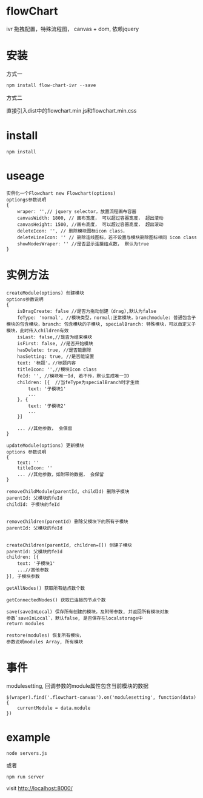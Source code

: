 # flowChart
ivr 拖拽配置，特殊流程图， canvas + dom, 依赖jquery

# 安装
方式一

```javascript
npm install flow-chart-ivr --save
```
方式二

直接引入dist中的flowchart.min.js和flowchart.min.css

# install
```
npm install 
```

# useage
```
实例化一个Flowchart new Flowchart(options)
optiongs参数说明
{
    wraper: '',// jquery selector，放置流程画布容器
    canvasWidth: 1800, // 画布宽度， 可以超过容器宽度， 超出滚动
    canvasHeight: 1500, //画布高度， 可以超过容器高度， 超出滚动
    deleteIcon: '', // 删除模块图标icon class，
    deleteLineIcon: '' // 删除连线图标，若不设置与模块删除图标相同 icon class
    showNodesWraper: '' //是否显示连接结点数， 默认为true
}
```
# 实例方法
```
createModule(options) 创建模块
options参数说明
{
    isDragCreate: false //是否为拖动创建（drag),默认为false
    feType: 'normal', //模块类型，normal:正常模块，branchmodule: 普通包含子模块的包含模块，branch: 包含模块的子模块, specialBranch: 特殊模块，可以自定义子模块，此时传入children有效
    isLast: false,//是否为结束模块
    isFirst: false, //是否开始模块
    hasDelete: true, //是否能删除
    hasSetting: true, //是否能设置
    text: '标题'，//标题内容
    titleIcon: '',//模块Icon class
    feId: '', //模块唯一Id, 若不传，默认生成唯一ID
    children: [{  //当feType为specialBranch时才生效
        text: '子模块1'
        ...
    }, {
        text: '子模块2'
        ...
    }]
    
    ... //其他参数， 会保留
}

updateModule(options) 更新模块
options 参数说明
{
    text: '' 
    titleIcon: ''
    ... //其他参数，如附带的数据， 会保留
}

removeChildModule(parentId, childId) 删除子模块
parentId: 父模块的feId
childId: 子模块的feId


removeChildren(parentId) 删除父模块下的所有子模块
parentId: 父模块的feId


createChildren(parentId, children=[]) 创建子模块
parentId: 父模块的feId
children: [{
    text: '子模块1'
    ...//其他参数
}], 子模块参数

getAllNodes() 获取所有结点数个数

getConnectedNodes() 获取已连接的节点个数

save(saveInLocal) 保存所有创建的模块，及附带参数, 并返回所有模块对象
参数`saveInLocal`，默认false, 是否保存在localstorage中
return modules

restore(modules) 恢复所有模块， 
参数说明modules Array, 所有模块
```

# 事件
modulesetting, 回调参数的module属性包含当前模块的数据
```
$(wraper).find('.flowchart-canvas').on('modulesetting', function(data){
    currentModule = data.module
})
```

# example
```
node servers.js 
```
或者
```
npm run server

```
visit [http://localhost:8000/](http://localhost:8000/)
